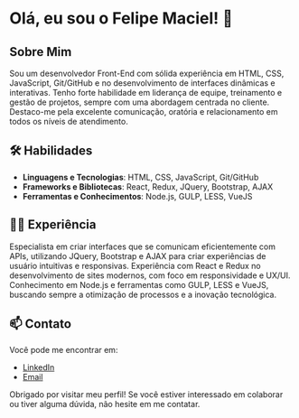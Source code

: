 # Olá, eu sou o Felipe Maciel! 👋

## Sobre Mim
Sou um desenvolvedor Front-End com sólida experiência em HTML, CSS, JavaScript, Git/GitHub e no desenvolvimento de interfaces dinâmicas e interativas. Tenho forte habilidade em liderança de equipe, treinamento e gestão de projetos, sempre com uma abordagem centrada no cliente. Destaco-me pela excelente comunicação, oratória e relacionamento em todos os níveis de atendimento.

## 🛠️ Habilidades
- **Linguagens e Tecnologias**: HTML, CSS, JavaScript, Git/GitHub
- **Frameworks e Bibliotecas**: React, Redux, JQuery, Bootstrap, AJAX
- **Ferramentas e Conhecimentos**: Node.js, GULP, LESS, VueJS

## 🧑‍💻 Experiência
Especialista em criar interfaces que se comunicam eficientemente com APIs, utilizando JQuery, Bootstrap e AJAX para criar experiências de usuário intuitivas e responsivas. Experiência com React e Redux no desenvolvimento de sites modernos, com foco em responsividade e UX/UI. Conhecimento em Node.js e ferramentas como GULP, LESS e VueJS, buscando sempre a otimização de processos e a inovação tecnológica.

## 📫 Contato
Você pode me encontrar em:
- [LinkedIn](https://www.linkedin.com/in/felipe-macielfront/)
- [Email](engfrontfelipe@gmail.com)

Obrigado por visitar meu perfil! Se você estiver interessado em colaborar ou tiver alguma dúvida, não hesite em me contatar.

